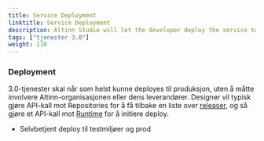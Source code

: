 ```yaml
---
title: Service Deployment
linktitle: Service Deployment
description: Altinn Studio will let the developer deploy the service to test enviroments and production without any manuel steps
tags: ["tjenester 3.0"]
weight: 110
---
```



### Deployment

3.0-tjenester skal når som helst kunne deployes til produksjon, uten å måtte involvere Altinn-organisasjonen eller dens leverandører.
Designer vil typisk gjøre API-kall mot Repositories for å få tilbake en liste over [releaser](../repositories/#release-management),
og så gjøre et API-kall mot [Runtime](../runtime/) for å initiere deploy.

- Selvbetjent deploy til testmiljøer og prod

